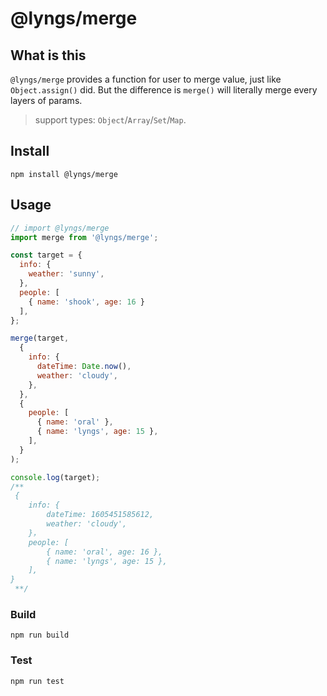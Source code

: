 # @lyngs/merge

## What is this
`@lyngs/merge` provides a function for user to merge value, just like `Object.assign()` did.
But the difference is `merge()` will literally merge every layers of params.
> support types: `Object`/`Array`/`Set`/`Map`.

## Install
```
npm install @lyngs/merge
```

## Usage
```javascript
// import @lyngs/merge
import merge from '@lyngs/merge';

const target = {
  info: {
    weather: 'sunny',
  },
  people: [
    { name: 'shook', age: 16 }
  ],
};

merge(target,
  {
    info: {
      dateTime: Date.now(),
      weather: 'cloudy',
    },
  },
  {
    people: [
      { name: 'oral' },
      { name: 'lyngs', age: 15 },
    ],
  }
);

console.log(target);
/**
 {
	info: {
		dateTime: 1605451585612,
		weather: 'cloudy',
	}，
	people: [
		{ name: 'oral', age: 16 },
		{ name: 'lyngs', age: 15 },
	],
}
 **/
```

### Build
```
npm run build
```

### Test
```
npm run test
```
